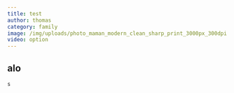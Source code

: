 ```yaml
---
title: test
author: thomas
category: family
image: /img/uploads/photo_maman_modern_clean_sharp_print_3000px_300dpi.png
video: option
---
```

## a﻿lo

```
s
```